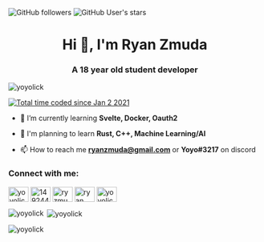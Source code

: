 
![GitHub followers](https://img.shields.io/github/followers/Yoyolick?style=social) 
![GitHub User's stars](https://img.shields.io/github/stars/Yoyolick?style=social)

<h1 align="center">Hi 👋, I'm Ryan Zmuda</h1>
<h3 align="center">A 18 year old student developer</h3>

<p align="left"> <img src="https://komarev.com/ghpvc/?username=yoyolick&label=Profile%20views&color=05b9e6&style=flat-square" alt="yoyolick" /> </p>
<a href="https://wakatime.com/@3e73d21c-9ccb-4e77-ab4d-6f58f0296cfa"><img src="https://wakatime.com/badge/user/3e73d21c-9ccb-4e77-ab4d-6f58f0296cfa.svg" alt="Total time coded since Jan 2 2021" /></a>

- 🌱 I’m currently learning **Svelte, Docker, Oauth2**

- 🎯 I'm planning to learn **Rust, C++, Machine Learning/AI**

- 📫 How to reach me **ryanzmuda@gmail.com** or **Yoyo#3217** on discord

<h3 align="left">Connect with me:</h3>
<p align="left">
<a href="https://twitter.com/yoyolick" target="blank"><img align="center" src="https://raw.githubusercontent.com/rahuldkjain/github-profile-readme-generator/master/src/images/icons/Social/twitter.svg" alt="yoyolick" height="30" width="40" /></a>
<a href="https://stackoverflow.com/users/14924440" target="blank"><img align="center" src="https://raw.githubusercontent.com/rahuldkjain/github-profile-readme-generator/master/src/images/icons/Social/stack-overflow.svg" alt="14924440" height="30" width="40" /></a>
<a href="https://instagram.com/ryzmuda" target="blank"><img align="center" src="https://raw.githubusercontent.com/rahuldkjain/github-profile-readme-generator/master/src/images/icons/Social/instagram.svg" alt="ryzmuda" height="30" width="40" /></a>
<a href="https://www.youtube.com/c/ryan zmuda" target="blank"><img align="center" src="https://raw.githubusercontent.com/rahuldkjain/github-profile-readme-generator/master/src/images/icons/Social/youtube.svg" alt="ryan zmuda" height="30" width="40" /></a>
<a href="https://www.leetcode.com/yoyolick" target="blank"><img align="center" src="https://raw.githubusercontent.com/rahuldkjain/github-profile-readme-generator/master/src/images/icons/Social/leet-code.svg" alt="yoyolick" height="30" width="40" /></a>
</p>

<p><img align="left" src="https://github-readme-stats.vercel.app/api/top-langs?username=yoyolick&show_icons=true&locale=en&layout=compact&theme=dark" alt="yoyolick" /></p>

<p>&nbsp;<img align="center" src="https://github-readme-stats.vercel.app/api?username=yoyolick&show_icons=true&locale=en&theme=dark" alt="yoyolick" /></p>

<p><img align="center" src="https://github-readme-streak-stats.herokuapp.com/?user=yoyolick&theme=dark" alt="yoyolick" /></p>
